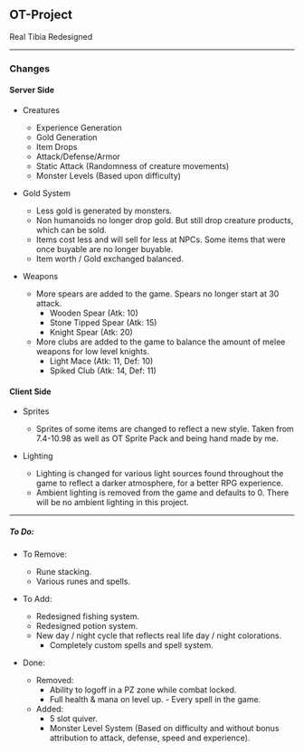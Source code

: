## OT-Project
Real Tibia Redesigned

------------


### Changes
#### Server Side
- Creatures
	- Experience Generation
	- Gold Generation
	- Item Drops
	- Attack/Defense/Armor
	- Static Attack (Randomness of creature movements)
	- Monster Levels (Based upon difficulty)

- Gold System
	- Less gold is generated by monsters.
	- Non humanoids no longer drop gold. But still drop creature products, which can be sold.
	- Items cost less and will sell for less at NPCs. Some items that were once buyable are no longer buyable.
	- Item worth / Gold exchanged balanced.

- Weapons
	- More spears are added to the game. Spears no longer start at 30 attack.
		- Wooden Spear (Atk: 10)
		- Stone Tipped Spear (Atk: 15)
		- Knight Spear (Atk: 20)
	- More clubs are added to the game to balance the amount of melee weapons for low level knights.
		- Light Mace (Atk: 11, Def: 10)
		- Spiked Club (Atk: 14, Def: 11)

#### Client Side
- Sprites
	- Sprites of some items are changed to reflect a new style. Taken from 7.4-10.98 as well as OT Sprite Pack and being hand made by me.

- Lighting
	- Lighting is changed for various light sources found throughout the game to reflect a darker atmosphere, for a better RPG experience.
	- Ambient lighting is removed from the game and defaults to 0. There will be no ambient lighting in this project.

------------


##### To Do:
- To Remove:
	- Rune stacking.
	- Various runes and spells.

- To Add:
	- Redesigned fishing system.
	- Redesigned potion system.
	- New day / night cycle that reflects real life day / night colorations.
        - Completely custom spells and spell system.
- Done:
	- Removed:
		- Ability to logoff in a PZ zone while combat locked.
		- Full health & mana on level up.
                - Every spell in the game.
	- Added:
		- 5 slot quiver.
		- Monster Level System (Based on difficulty and without bonus attribution to attack, defense, speed and experience).
